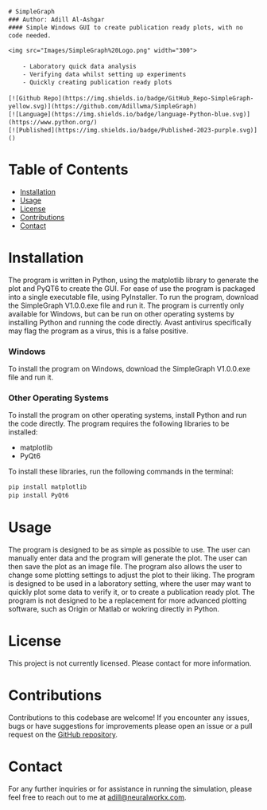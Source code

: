
<p align="center">

    # SimpleGraph
    ### Author: Adill Al-Ashgar
    #### Simple Windows GUI to create publication ready plots, with no code needed.

</p>


    <img src="Images/SimpleGraph%20Logo.png" width="300"> 

        - Laboratory quick data analysis
        - Verifying data whilst setting up experiments
        - Quickly creating publication ready plots

    [![Github Repo](https://img.shields.io/badge/GitHub_Repo-SimpleGraph-yellow.svg)](https://github.com/Adillwma/SimpleGraph)
    [![Language](https://img.shields.io/badge/language-Python-blue.svg)](https://www.python.org/) 
    [![Published](https://img.shields.io/badge/Published-2023-purple.svg)]()






# Table of Contents
- [Installation](#installation)
- [Usage](#usage)
- [License](#license)
- [Contributions](#contributions)
- [Contact](#contact)





# Installation
The program is written in Python, using the matplotlib library to generate the plot and PyQT6 to create the GUI. For ease of use the program is packaged into a single executable file, using PyInstaller. To run the program, download the SimpleGraph V1.0.0.exe file and run it. The program is currently only available for Windows, but can be run on other operating systems by installing Python and running the code directly. Avast antivirus specifically may flag the program as a virus, this is a false positive.

### Windows
To install the program on Windows, download the SimpleGraph V1.0.0.exe file and run it. 

### Other Operating Systems
To install the program on other operating systems, install Python and run the code directly. The program requires the following libraries to be installed:
- matplotlib
- PyQt6

To install these libraries, run the following commands in the terminal:
```bash
pip install matplotlib
pip install PyQt6
```

# Usage
The program is designed to be as simple as possible to use. The user can manually enter data and the program will generate the plot. The user can then save the plot as an image file. The program also allows the user to change some plotting settings to adjust the plot to their liking. The program is designed to be used in a laboratory setting, where the user may want to quickly plot some data to verify it, or to create a publication ready plot. The program is not designed to be a replacement for more advanced plotting software, such as Origin or Matlab or wokring directly in Python.




# License
This project is not currently licensed. Please contact for more information.

# Contributions
Contributions to this codebase are welcome! If you encounter any issues, bugs or have suggestions for improvements please open an issue or a pull request on the [GitHub repository](https://github.com/Adillwma/SimpleGraph).

# Contact
For any further inquiries or for assistance in running the simulation, please feel free to reach out to me at adill@neuralworkx.com.

